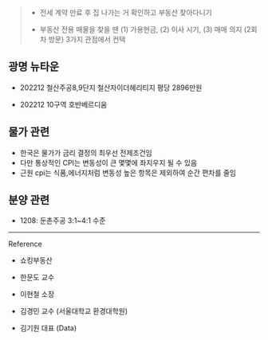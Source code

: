 > - 전세 계약 만료 후 집 나가는 거 확인하고 부동산 찾아다니기
> 
> - 부동산 전용 매물을 찾을 땐 (1) 가용현금, (2) 이사 시기, (3) 매매 의지 (2회차 방문) 3가지  관점에서 컨택

## 광명 뉴타운

- 202212 철산주공8,9단지 철산자이더헤리티지 평당 2896만원

- 202212 10구역 호반베르디움

## 물가 관련

- 한국은 물가가 금리 결정의 최우선 전제조건임
- 다만 통상적인 CPI는 변동성이 큰 몇몇에 좌지우지 될 수 있음
- 근원 cpi는 식품,에너지처럼 변동성 높은 항목은 제외하여 순간 편차를 줄임

## 분양 관련

- 1208: 둔촌주공 3:1~4:1 수준

___

Reference

- 쇼킹부동산

- 한문도 교수

- 이현철 소장

- 김경민 교수 (서울대학교 환경대학원)

- 김기원 대표 (Data)

